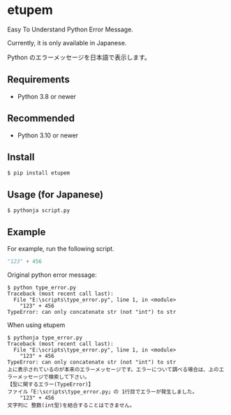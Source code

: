 # etupem

Easy To Understand Python Error Message.

Currently, it is only available in Japanese.

Python のエラーメッセージを日本語で表示します。

## Requirements

- Python 3.8 or newer

## Recommended

- Python 3.10 or newer

## Install

    $ pip install etupem

## Usage (for Japanese)

    $ pythonja script.py

## Example

For example, run the following script.

```python:type_error.py
"123" + 456
```

Original python error message:

```
$ python type_error.py
Traceback (most recent call last):
  File "E:\scripts\type_error.py", line 1, in <module>
    "123" + 456
TypeError: can only concatenate str (not "int") to str
```

When using etupem

```
$ pythonja type_error.py
Traceback (most recent call last):
  File "E:\scripts\type_error.py", line 1, in <module>
    "123" + 456
TypeError: can only concatenate str (not "int") to str
上に表示されているのが本来のエラーメッセージです。エラーについて調べる場合は、上のエラーメッセージで検索して下さい。
【型に関するエラー(TypeError)】
ファイル「E:\scripts\type_error.py」の 1行目でエラーが発生しました。
    "123" + 456
文字列に 整数(int型)を結合することはできません。
```
